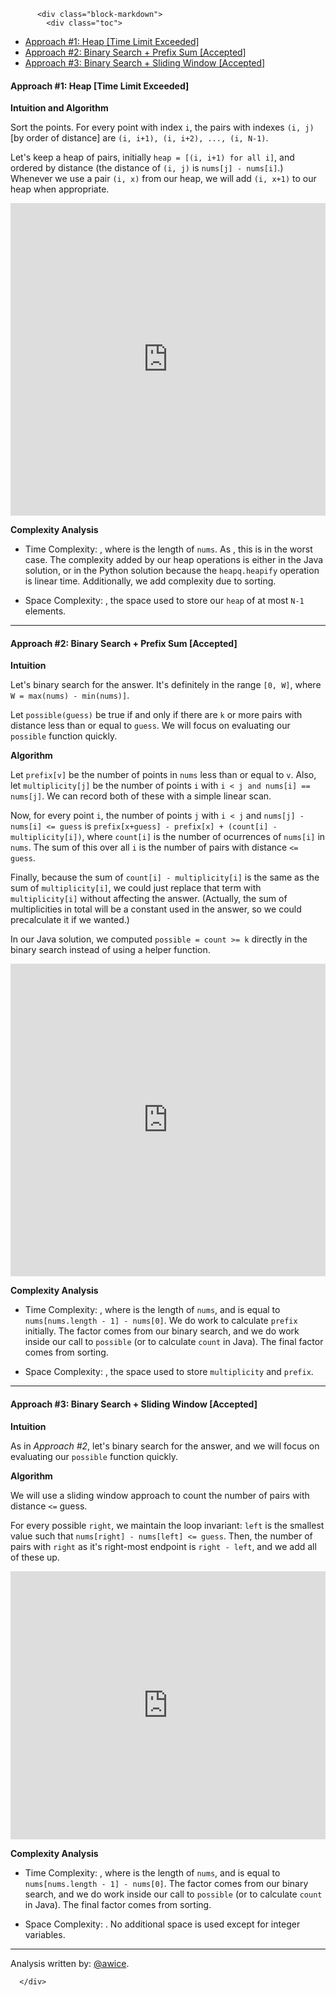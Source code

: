 <div class="article-body">
        
          <div class="block-markdown">
            <div class="toc">
<ul>
<li><a href="#approach-1-heap-time-limit-exceeded">Approach #1: Heap [Time Limit Exceeded]</a></li>
<li><a href="#approach-2-binary-search-prefix-sum-accepted">Approach #2: Binary Search + Prefix Sum [Accepted]</a></li>
<li><a href="#approach-3-binary-search-sliding-window-accepted">Approach #3: Binary Search + Sliding Window [Accepted]</a></li>
</ul>
</div>
<h4 id="approach-1-heap-time-limit-exceeded">Approach #1: Heap [Time Limit Exceeded]</h4>
<p><strong>Intuition and Algorithm</strong></p>
<p>Sort the points.  For every point with index <code>i</code>, the pairs with indexes <code>(i, j)</code> [by order of distance] are <code>(i, i+1), (i, i+2), ..., (i, N-1)</code>.</p>
<p>Let's keep a heap of pairs, initially <code>heap = [(i, i+1) for all i]</code>, and ordered by distance (the distance of <code>(i, j)</code> is <code>nums[j] - nums[i]</code>.)  Whenever we use a pair <code>(i, x)</code> from our heap, we will add <code>(i, x+1)</code> to our heap when appropriate.</p>
<iframe src="https://leetcode.com/playground/haWM6KvQ/shared" frameborder="0" width="100%" height="500" name="haWM6KvQ"></iframe>

<p><strong>Complexity Analysis</strong></p>
<ul>
<li>
<p>Time Complexity: <script type="math/tex; mode=display">O((k+N) \log{N})</script>, where <script type="math/tex; mode=display">N</script> is the length of <code>nums</code>.  As <script type="math/tex; mode=display">k = O(N^2)</script>, this is <script type="math/tex; mode=display">O(N^2 \log {N})</script> in the worst case.  The complexity added by our heap operations is either <script type="math/tex; mode=display">O((k+N) \log N)</script> in the Java solution, or <script type="math/tex; mode=display">O(k \log{N} + N)</script> in the Python solution because the <code>heapq.heapify</code> operation is linear time.  Additionally, we add <script type="math/tex; mode=display">O(N \log N)</script> complexity due to sorting.</p>
</li>
<li>
<p>Space Complexity: <script type="math/tex; mode=display">O(N)</script>, the space used to store our <code>heap</code> of at most <code>N-1</code> elements.</p>
</li>
</ul>
<hr>
<h4 id="approach-2-binary-search-prefix-sum-accepted">Approach #2: Binary Search + Prefix Sum [Accepted]</h4>
<p><strong>Intuition</strong></p>
<p>Let's binary search for the answer.  It's definitely in the range <code>[0, W]</code>, where <code>W = max(nums) - min(nums)]</code>.  </p>
<p>Let <code>possible(guess)</code> be true if and only if there are <code>k</code> or more pairs with distance less than or equal to <code>guess</code>.  We will focus on evaluating our <code>possible</code> function quickly.</p>
<p><strong>Algorithm</strong></p>
<p>Let <code>prefix[v]</code> be the number of points in <code>nums</code> less than or equal to <code>v</code>.  Also, let <code>multiplicity[j]</code> be the number of points <code>i</code> with <code>i &lt; j and nums[i] == nums[j]</code>.  We can record both of these with a simple linear scan.</p>
<p>Now, for every point <code>i</code>, the number of points <code>j</code> with <code>i &lt; j</code> and <code>nums[j] - nums[i] &lt;= guess</code> is <code>prefix[x+guess] - prefix[x] + (count[i] - multiplicity[i])</code>, where <code>count[i]</code> is the number of ocurrences of <code>nums[i]</code> in <code>nums</code>.  The sum of this over all <code>i</code> is the number of pairs with distance <code>&lt;= guess</code>.  </p>
<p>Finally, because the sum of <code>count[i] - multiplicity[i]</code> is the same as the sum of <code>multiplicity[i]</code>, we could just replace that term with <code>multiplicity[i]</code> without affecting the answer.  (Actually, the sum of multiplicities in total will be a constant used in the answer, so we could precalculate it if we wanted.)</p>
<p>In our Java solution, we computed <code>possible = count &gt;= k</code> directly in the binary search instead of using a helper function.</p>
<iframe src="https://leetcode.com/playground/upbfbVHa/shared" frameborder="0" width="100%" height="500" name="upbfbVHa"></iframe>

<p><strong>Complexity Analysis</strong></p>
<ul>
<li>
<p>Time Complexity: <script type="math/tex; mode=display">O(W + N \log{W} + N \log{N})</script>, where <script type="math/tex; mode=display">N</script> is the length of <code>nums</code>, and <script type="math/tex; mode=display">W</script> is equal to <code>nums[nums.length - 1] - nums[0]</code>.  We do <script type="math/tex; mode=display">O(W)</script> work to calculate <code>prefix</code> initially.  The <script type="math/tex; mode=display">\log W</script> factor comes from our binary search, and we do <script type="math/tex; mode=display">O(N)</script> work inside our call to <code>possible</code> (or to calculate <code>count</code> in Java).  The final <script type="math/tex; mode=display">O(N\log N)</script> factor comes from sorting.</p>
</li>
<li>
<p>Space Complexity: <script type="math/tex; mode=display">O(N+W)</script>, the space used to store <code>multiplicity</code> and <code>prefix</code>.</p>
</li>
</ul>
<hr>
<h4 id="approach-3-binary-search-sliding-window-accepted">Approach #3: Binary Search + Sliding Window [Accepted]</h4>
<p><strong>Intuition</strong></p>
<p>As in <em>Approach #2</em>, let's binary search for the answer, and we will focus on evaluating our <code>possible</code> function quickly.</p>
<p><strong>Algorithm</strong></p>
<p>We will use a sliding window approach to count the number of pairs with distance <code>&lt;=</code> guess.  </p>
<p>For every possible <code>right</code>, we maintain the loop invariant: <code>left</code> is the smallest value such that <code>nums[right] - nums[left] &lt;= guess</code>.  Then, the number of pairs with <code>right</code> as it's right-most endpoint is <code>right - left</code>, and we add all of these up.</p>
<iframe src="https://leetcode.com/playground/UD6QK4gU/shared" frameborder="0" width="100%" height="429" name="UD6QK4gU"></iframe>

<p><strong>Complexity Analysis</strong></p>
<ul>
<li>
<p>Time Complexity: <script type="math/tex; mode=display">O(N \log{W} + N \log{N})</script>, where <script type="math/tex; mode=display">N</script> is the length of <code>nums</code>, and <script type="math/tex; mode=display">W</script> is equal to <code>nums[nums.length - 1] - nums[0]</code>.  The <script type="math/tex; mode=display">\log W</script> factor comes from our binary search, and we do <script type="math/tex; mode=display">O(N)</script> work inside our call to <code>possible</code> (or to calculate <code>count</code> in Java).  The final <script type="math/tex; mode=display">O(N\log N)</script> factor comes from sorting.</p>
</li>
<li>
<p>Space Complexity: <script type="math/tex; mode=display">O(1)</script>.  No additional space is used except for integer variables.</p>
</li>
</ul>
<hr>
<p>Analysis written by: <a href="https://leetcode.com/awice">@awice</a>.</p>
          </div>
        
      </div>
